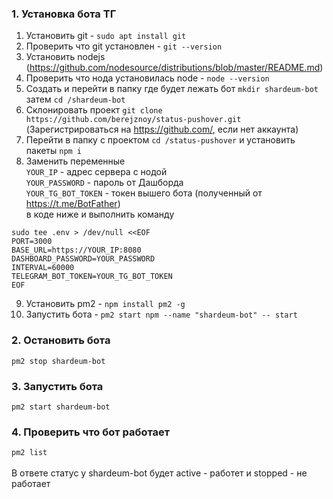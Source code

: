### 1. Установка бота ТГ

1. Установить git - `sudo apt install git`
2. Проверить что git установлен - `git --version`
3. Установить nodejs (https://github.com/nodesource/distributions/blob/master/README.md)
4. Проверить что нода установилась node - `node --version`
5. Создать и перейти в папку где будет лежать бот `mkdir shardeum-bot` затем `cd /shardeum-bot`
6. Склонировать проект `git clone https://github.com/berejznoy/status-pushover.git` (Зарегистрироваться на https://github.com/, если нет аккаунта) 
7. Перейти в папку с проектом `cd /status-pushover` и установить пакеты `npm i`
8. Заменить переменные\
   `YOUR_IP` - адрес сервера с нодой\
   `YOUR_PASSWORD` - пароль от Дашборда\
   `YOUR_TG_BOT_TOKEN` - токен вышего бота (полученный от https://t.me/BotFather) \
   в коде ниже и выполнить команду
```
sudo tee .env > /dev/null <<EOF
PORT=3000
BASE_URL=https://YOUR_IP:8080
DASHBOARD_PASSWORD=YOUR_PASSWORD
INTERVAL=60000
TELEGRAM_BOT_TOKEN=YOUR_TG_BOT_TOKEN
EOF
```
9. Установить pm2 - `npm install pm2 -g`
10. Запустить бота - `pm2 start npm --name "shardeum-bot" -- start`

### 2. Остановить бота 
   `pm2 stop shardeum-bot`

### 3. Запустить бота 
   `pm2 start shardeum-bot`
   
### 4. Проверить что бот работает
   `pm2 list` \
\
   В ответе статус у shardeum-bot будет active - работет и stopped - не работает